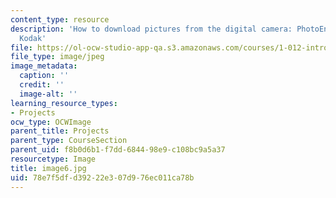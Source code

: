 ```yaml
---
content_type: resource
description: 'How to download pictures from the digital camera: PhotoEnhancer for
  Kodak'
file: https://ol-ocw-studio-app-qa.s3.amazonaws.com/courses/1-012-introduction-to-civil-engineering-design-spring-2002/78e7f5dfd39222e307d976ec011ca78b_image6.jpg
file_type: image/jpeg
image_metadata:
  caption: ''
  credit: ''
  image-alt: ''
learning_resource_types:
- Projects
ocw_type: OCWImage
parent_title: Projects
parent_type: CourseSection
parent_uid: f8b0d6b1-f7dd-6844-98e9-c108bc9a5a37
resourcetype: Image
title: image6.jpg
uid: 78e7f5df-d392-22e3-07d9-76ec011ca78b
---
```

